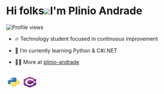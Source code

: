 <h1 align="left">Hi folks<img src="https://raw.githubusercontent.com/kaueMarques/kaueMarques/master/hi.gif" width="30px">I'm Plinio Andrade</h1>
<p align="left"> <img src="https://komarev.com/ghpvc/?username=plinio-andrade&color=yellow" alt="Profile views" /> </p>


- 🔥 Technology student focused in continuous improvement  

- 🌱 I’m currently learning Python & C#/.NET

- 👨‍💻 More at [plinio-andrade](https://github.com/plinio-andrade)

<div style="display: inline_block"><br>
  <img align="center" alt="Python" height="30" width="40" src="https://raw.githubusercontent.com/devicons/devicon/master/icons/python/python-original.svg">
  <img align="center" alt="Csharp" height="30" width="40" src="https://raw.githubusercontent.com/devicons/devicon/master/icons/csharp/csharp-original.svg">
</div>

<!--src="https://raw.githubusercontent.com/gist/plinio-andrade/1904454ba361829b370afdef705477c9/raw/aecba8751f1c5ef78bfa164a8233a87f294ce6de/githubcard.svg"/>
<img align="right" height="590em" -->


<!--
**plinio-andrade/plinio-andrade** is a ✨ _special_ ✨ repository because its `README.md` (this file) appears on your GitHub profile.

Here are some ideas to get you started:

- 🔭 I’m currently working on ...
- 🌱 I’m currently learning ...
- 👯 I’m looking to collaborate on ...
- 🤔 I’m looking for help with ...
- 💬 Ask me about ...
- 📫 How to reach me: ...
- 😄 Pronouns: ...
- ⚡ Fun fact: ...
-->
